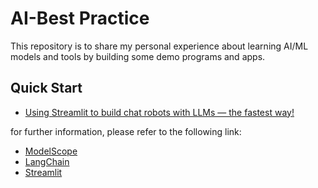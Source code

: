 # AI-Best Practice
This repository is to share my personal experience about learning AI/ML models and tools by building some demo programs and apps.

## Quick Start
- [Using Streamlit to build chat robots with LLMs — the fastest way!](Streamlit/Streamlit_learning.md)

for further information, please refer to the following link:

- [ModelScope](https://modelscope.cn/home)
- [LangChain](https://python.langchain.com/docs/get_started/introduction)
- [Streamlit](https://streamlit.io/)

